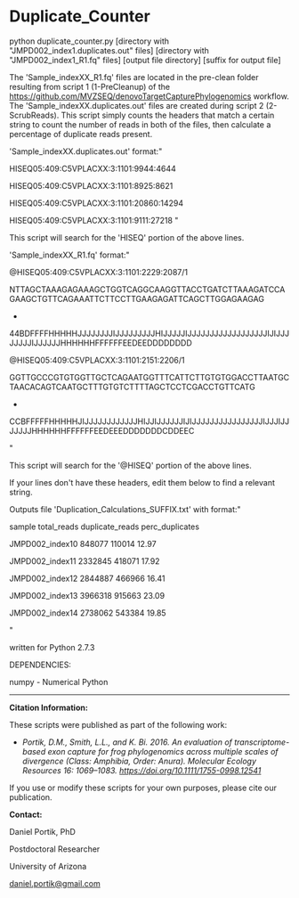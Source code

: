 # Duplicate_Counter

python duplicate_counter.py [directory with "JMPD002_index1.duplicates.out" files] [directory with "JMPD002_index1_R1.fq" files] [output file directory] [suffix for output file]

The 'Sample_indexXX_R1.fq' files are located in the pre-clean folder resulting from script 1
(1-PreCleanup) of the https://github.com/MVZSEQ/denovoTargetCapturePhylogenomics workflow.
The 'Sample_indexXX.duplicates.out' files are created during script 2 (2-ScrubReads).
This script simply counts the headers that match a certain string to count the number of reads
in both of the files, then calculate a percentage of duplicate reads present.


'Sample_indexXX.duplicates.out' format:"

HISEQ05:409:C5VPLACXX:3:1101:9944:4644

HISEQ05:409:C5VPLACXX:3:1101:8925:8621

HISEQ05:409:C5VPLACXX:3:1101:20860:14294

HISEQ05:409:C5VPLACXX:3:1101:9111:27218
"


This script will search for the 'HISEQ' portion of the above lines.

'Sample_indexXX_R1.fq' format:"

@HISEQ05:409:C5VPLACXX:3:1101:2229:2087/1

NTTAGCTAAAGAGAAAGCTGGTCAGGCAAGGTTACCTGATCTTAAAGATCCAGAAGCTGTTCAGAAATTCTTCCTTGAAGAGATTCAGCTTGGAGAAGAG

+

44BDFFFFHHHHHJJJJJJJJIJJJJJJJJJHIJJJJJIJJJJJJJJJJJJJJJJJJIJIJJJJJJJJIJJJJJJHHHHHHFFFFFFEEDEEDDDDDDDD

@HISEQ05:409:C5VPLACXX:3:1101:2151:2206/1

GGTTGCCCGTGTGGTTGCTCAGAATGGTTTCATTCTTGTGTGGACCTTAATGCTAACACAGTCAATGCTTTGTGTCTTTTAGCTCCTCGACCTGTTCATG

+

CCBFFFFFHHHHHJIJJJJJJJJJJJJHIJJIJJJJJJIJIJJJJJJJJJJJJJJJJIJJJIJJJJJJJHHHHHHFFFFFFEEDEEEDDDDDDDCDDEEC

"

This script will search for the '@HISEQ' portion of the above lines.

If your lines don't have these headers, edit them below to find a relevant string.

Outputs file 'Duplication_Calculations_SUFFIX.txt' with format:"

sample	total_reads	duplicate_reads	perc_duplicates

JMPD002_index10	848077	110014	12.97

JMPD002_index11	2332845	418071	17.92

JMPD002_index12	2844887	466966	16.41

JMPD002_index13	3966318	915663	23.09

JMPD002_index14	2738062	543384	19.85

"

written for Python 2.7.3

DEPENDENCIES:

numpy - Numerical Python

------------------------

**Citation Information:**

These scripts were published as part of the following work:

+ *Portik, D.M., Smith, L.L., and K. Bi. 2016. An evaluation of transcriptome-based exon capture for frog phylogenomics across multiple scales of divergence (Class: Amphibia, Order: Anura). Molecular Ecology Resources 16: 1069–1083. https://doi.org/10.1111/1755-0998.12541*

If you use or modify these scripts for your own purposes, please cite our publication.


**Contact:**

Daniel Portik, PhD

Postdoctoral Researcher

University of Arizona

daniel.portik@gmail.com
